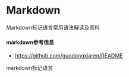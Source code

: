 # Markdown
Markdown标记语言常用语法解读及资料

#### markdown参考信息

- https://github.com/guodongxiaren/README

markdown标记语言